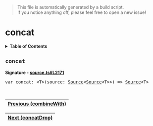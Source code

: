 > This file is automatically generated by a build script.<br>If you notice anything off, please feel free to open a new issue!

# concat

<details><summary><b>Table of Contents</b></summary>

1. [<code>concat</code>](#concat)</details>

## <a name="concat"></a><code>concat</code>

<b>Signature - [source.ts#L2171](..\/..\/packages\/core\/src\/source.ts#L2171)</b>

<pre>var concat: &lt;T&gt;(source: <a href="../03-api-source/00-Source.md#Source-Interface">Source</a>&lt;<a href="../03-api-source/00-Source.md#Source-Interface">Source</a>&lt;T&gt;&gt;) =&gt; <a href="../03-api-source/00-Source.md#Source-Interface">Source</a>&lt;T&gt;</pre><br>

| [Previous \(combineWith\)](008-combineWith.md#readme) |
| --- |

<div align="right">

| [Next \(concatDrop\)](010-concatDrop.md#readme) |
| --- |
</div>
